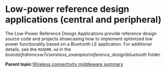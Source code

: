 # Low-power reference design applications \(central and peripheral\) 

The Low-Power Reference Design Applications provide reference design source code and projects showcasing how to implement optimized low power functionality based on a Bluetooth LE application. For additional details, see the `README.md` in the *boards\\frdmmcxw7x\\wireless\_examples\\reference\_design\\bluetooth* folder.

**Parent topic:**[Wireless connectivity middleware summary](../topics/wireless_connectivity_middleware_summary.md)

